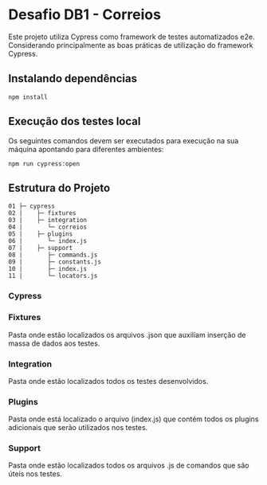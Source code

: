 # Desafio DB1 - Correios

Este projeto utiliza Cypress como framework de testes automatizados e2e.<br/>
Considerando principalmente as boas práticas de utilização do framework Cypress.<br/>

## Instalando dependências

```shell
npm install
``` 

## Execução dos testes local 

Os seguintes comandos devem ser executados para execução na sua máquina apontando para diferentes ambientes:


```
npm run cypress:open
```

## Estrutura do Projeto

    01 ├─ cypress
    02 |    ├─ fixtures
    03 |    ├─ integration
    04 |       └─ correios
    05 |    ├─ plugins     
    06 |       └─ index.js    
    07 |    ├─ support   
    08 |       ├─ commands.js
    09 |       ├─ constants.js
    10 |       ├─ index.js
    11 |       └─ locators.js

### Cypress
### Fixtures
Pasta onde estão localizados os arquivos .json que auxiliam inserção de massa de dados aos testes.

### Integration
Pasta onde estão localizados todos os testes desenvolvidos.

### Plugins
Pasta onde está localizado o arquivo (index.js) que contém todos os plugins adicionais que serão utilizados nos testes.

### Support
Pasta onde estão localizados todos os arquivos .js de comandos que são úteis nos testes.


